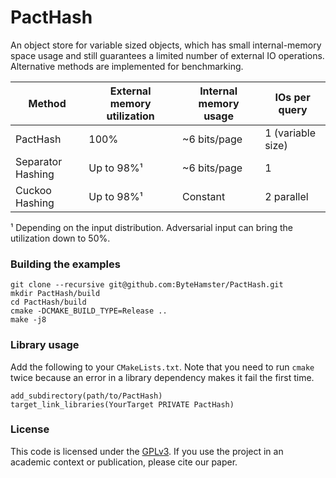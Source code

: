 # PactHash

An object store for variable sized objects, which has small internal-memory space usage
and still guarantees a limited number of external IO operations.
Alternative methods are implemented for benchmarking.

| Method            | External memory utilization | Internal memory usage | IOs per query     |
|-------------------|-----------------------------|-----------------------|-------------------|
| PactHash          | 100%                        | ~6 bits/page          | 1 (variable size) |
| Separator Hashing | Up to 98%¹                  | ~6 bits/page          | 1                 |
| Cuckoo Hashing    | Up to 98%¹                  | Constant              | 2 parallel        |

¹ Depending on the input distribution. Adversarial input can bring the utilization down to 50%.

### Building the examples

```
git clone --recursive git@github.com:ByteHamster/PactHash.git
mkdir PactHash/build
cd PactHash/build
cmake -DCMAKE_BUILD_TYPE=Release ..
make -j8
```

### Library usage

Add the following to your `CMakeLists.txt`.
Note that you need to run `cmake` twice because an error in a library dependency makes it fail the first time.

```
add_subdirectory(path/to/PactHash)
target_link_libraries(YourTarget PRIVATE PactHash)
```

### License

This code is licensed under the [GPLv3](/LICENSE).
If you use the project in an academic context or publication, please cite our paper.
